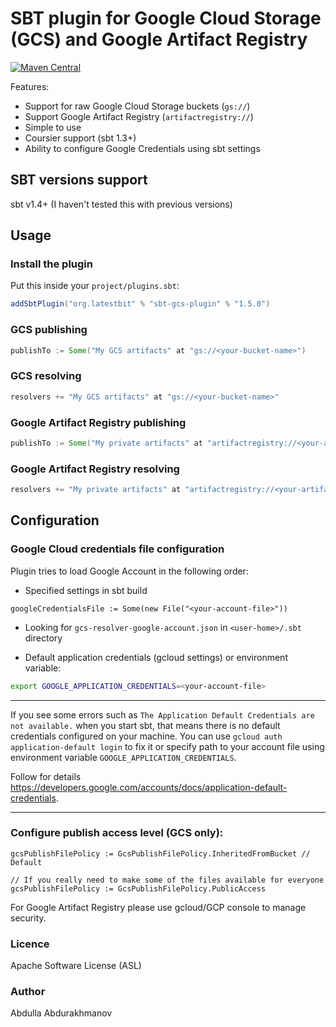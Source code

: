 # SBT plugin for Google Cloud Storage (GCS) and Google Artifact Registry
[![Maven Central](https://maven-badges.herokuapp.com/maven-central/org.latestbit/sbt-gcs-plugin/badge.svg)](https://maven-badges.herokuapp.com/maven-central/org.latestbit/sbt-gcs-plugin/)

Features:
- Support for raw Google Cloud Storage buckets (`gs://`)
- Support Google Artifact Registry (`artifactregistry://`)
- Simple to use
- Coursier support (sbt 1.3+)
- Ability to configure Google Credentials using sbt settings

## SBT versions support
sbt v1.4+ (I haven't tested this with previous versions)

## Usage

### Install the plugin

Put this inside your `project/plugins.sbt`:

```scala
addSbtPlugin("org.latestbit" % "sbt-gcs-plugin" % "1.5.0")
```

### GCS publishing

```scala
publishTo := Some("My GCS artifacts" at "gs://<your-bucket-name>")
```

### GCS resolving

```scala
resolvers += "My GCS artifacts" at "gs://<your-bucket-name>"
```

### Google Artifact Registry publishing

```scala
publishTo := Some("My private artifacts" at "artifactregistry://<your-artifact-registry-url>")
```

### Google Artifact Registry resolving

```scala
resolvers += "My private artifacts" at "artifactregistry://<your-artifact-registry-url>"
```

## Configuration

### Google Cloud credentials file configuration

Plugin tries to load Google Account in the following order:
- Specified settings in sbt build
```
googleCredentialsFile := Some(new File("<your-account-file>"))
```
  
- Looking for `gcs-resolver-google-account.json` in `<user-home>/.sbt` directory
  
- Default application credentials (gcloud settings) or environment variable:
```bash
export GOOGLE_APPLICATION_CREDENTIALS=<your-account-file>
```

---------------------------------------------------------------------------------------------
If you see some errors such as `The Application Default Credentials are not available.` 
when you start sbt, that means there is no default credentials configured on your machine.
You can use
`gcloud auth application-default login` to fix it or specify path to your account file 
using environment variable `GOOGLE_APPLICATION_CREDENTIALS`.

Follow for details https://developers.google.com/accounts/docs/application-default-credentials.

---------------------------------------------------------------------------------------------

### Configure publish access level (GCS only):
```
gcsPublishFilePolicy := GcsPublishFilePolicy.InheritedFromBucket // Default

// If you really need to make some of the files available for everyone
gcsPublishFilePolicy := GcsPublishFilePolicy.PublicAccess 
```
For Google Artifact Registry please use gcloud/GCP console to manage security.

### Licence
Apache Software License (ASL)

### Author
Abdulla Abdurakhmanov
